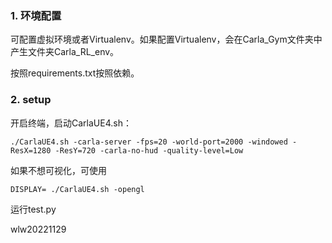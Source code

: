 ### 1. 环境配置
可配置虚拟环境或者Virtualenv。如果配置Virtualenv，会在Carla_Gym文件夹中产生文件夹Carla_RL_env。

按照requirements.txt按照依赖。

### 2. setup

开启终端，启动CarlaUE4.sh：


`./CarlaUE4.sh -carla-server -fps=20 -world-port=2000 -windowed -ResX=1280 -ResY=720 -carla-no-hud -quality-level=Low`

如果不想可视化，可使用

`DISPLAY= ./CarlaUE4.sh -opengl`



运行test.py

wlw20221129

